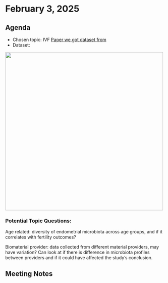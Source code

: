 # February 3, 2025

## Agenda
- Chosen topic: IVF 
[Paper we got dataset from](https://microbiomejournal.biomedcentral.com/articles/10.1186/s40168-021-01184-w)
- Dataset:
<img src="Desktop/475_project/dataset" height="500" width="500">

### Potential Topic Questions: 
Age related: diversity of endometrial microbiota across age groups, and if it correlates with fertility outcomes?

Biomaterial provider: data collected from different material providers, may have variation? Can look at if there is difference in microbiota profiles between providers and if it could have affected the study’s conclusion. 


## Meeting Notes




